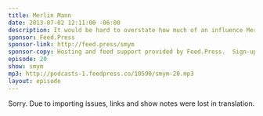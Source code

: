 ```yaml
---
title: Merlin Mann
date: 2013-07-02 12:11:00 -06:00
description: It would be hard to overstate how much of an influence Merlin Mann has had on my online escapades. From the way I blog on my weblog, toot on my Twitter or tumble on my tumblr. You get the idea. This was 5 parts therapy, 8 parts fun and 10 parts nervous, giddy laughter (on my part). A total of 23 parts. Or a “full Merlin” as I like to call it. So fun.
sponsor: Feed.Press
sponsor-link: http://feed.press/smym
sponsor-copy: Hosting and feed support provided by Feed.Press.  Sign-up today and try FeedPress on a 14 day trial (no contracts or commitments). Use promo code "smym" during checkout to get 10% off your first year.
episode: 20
show: smym
mp3: http://podcasts-1.feedpress.co/10590/smym-20.mp3
layout: episode
---
```


Sorry. Due to importing issues, links and show notes were lost in translation.
